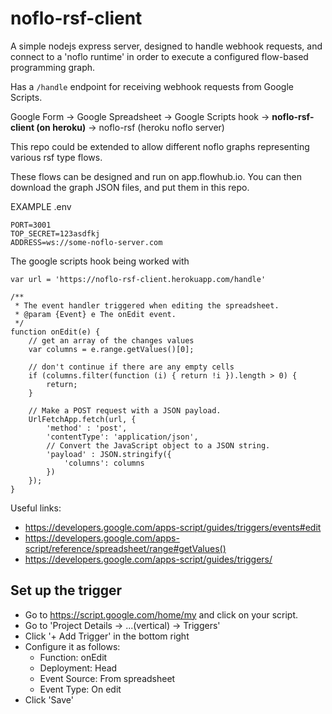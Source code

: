 # noflo-rsf-client

A simple nodejs express server, designed to handle webhook requests, and connect to a 'noflo runtime' in order to execute a configured flow-based programming graph.

Has a `/handle` endpoint for receiving webhook requests from Google Scripts.

Google Form -> Google Spreadsheet -> Google Scripts hook -> **noflo-rsf-client (on heroku)** -> noflo-rsf (heroku noflo server)

This repo could be extended to allow different noflo graphs representing various rsf type flows. 

These flows can be designed and run on app.flowhub.io. You can then download the graph JSON files, and put them in this repo.

EXAMPLE .env
```
PORT=3001
TOP_SECRET=123asdfkj
ADDRESS=ws://some-noflo-server.com
```


The google scripts hook being worked with

```
var url = 'https://noflo-rsf-client.herokuapp.com/handle'

/**
 * The event handler triggered when editing the spreadsheet.
 * @param {Event} e The onEdit event.
 */
function onEdit(e) {
    // get an array of the changes values
    var columns = e.range.getValues()[0];
  
    // don't continue if there are any empty cells
    if (columns.filter(function (i) { return !i }).length > 0) {
        return;
    }

    // Make a POST request with a JSON payload.
    UrlFetchApp.fetch(url, {
        'method' : 'post',
        'contentType': 'application/json',
        // Convert the JavaScript object to a JSON string.
        'payload' : JSON.stringify({
            'columns': columns
        })
    });
}
```

Useful links:
- https://developers.google.com/apps-script/guides/triggers/events#edit
- https://developers.google.com/apps-script/reference/spreadsheet/range#getValues()
- https://developers.google.com/apps-script/guides/triggers/

## Set up the trigger

- Go to https://script.google.com/home/my and click on your script.
- Go to 'Project Details -> ...(vertical) -> Triggers'
- Click '+ Add Trigger' in the bottom right
- Configure it as follows:
    - Function: onEdit
    - Deployment: Head
    - Event Source: From spreadsheet
    - Event Type: On edit
- Click 'Save'



